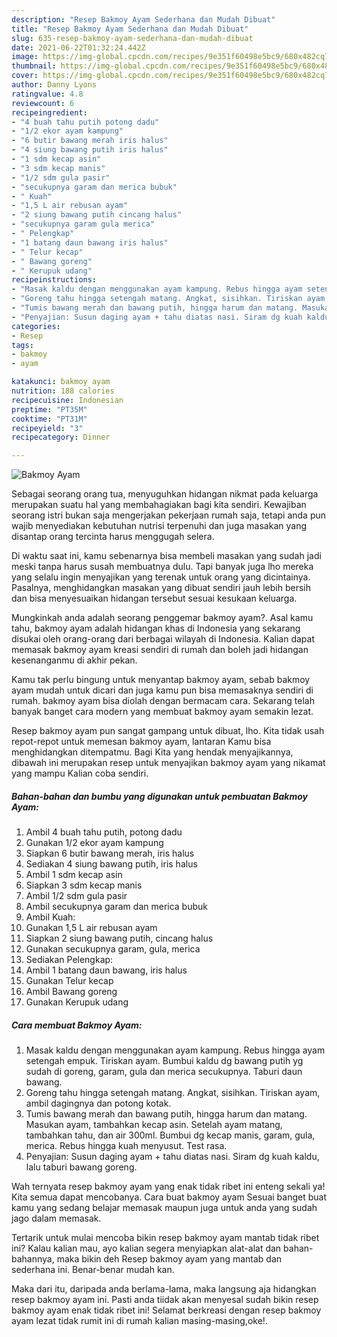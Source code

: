 ```yaml
---
description: "Resep Bakmoy Ayam Sederhana dan Mudah Dibuat"
title: "Resep Bakmoy Ayam Sederhana dan Mudah Dibuat"
slug: 635-resep-bakmoy-ayam-sederhana-dan-mudah-dibuat
date: 2021-06-22T01:32:24.442Z
image: https://img-global.cpcdn.com/recipes/9e351f60498e5bc9/680x482cq70/bakmoy-ayam-foto-resep-utama.jpg
thumbnail: https://img-global.cpcdn.com/recipes/9e351f60498e5bc9/680x482cq70/bakmoy-ayam-foto-resep-utama.jpg
cover: https://img-global.cpcdn.com/recipes/9e351f60498e5bc9/680x482cq70/bakmoy-ayam-foto-resep-utama.jpg
author: Danny Lyons
ratingvalue: 4.8
reviewcount: 6
recipeingredient:
- "4 buah tahu putih potong dadu"
- "1/2 ekor ayam kampung"
- "6 butir bawang merah iris halus"
- "4 siung bawang putih iris halus"
- "1 sdm kecap asin"
- "3 sdm kecap manis"
- "1/2 sdm gula pasir"
- "secukupnya garam dan merica bubuk"
- " Kuah"
- "1,5 L air rebusan ayam"
- "2 siung bawang putih cincang halus"
- "secukupnya garam gula merica"
- " Pelengkap"
- "1 batang daun bawang iris halus"
- " Telur kecap"
- " Bawang goreng"
- " Kerupuk udang"
recipeinstructions:
- "Masak kaldu dengan menggunakan ayam kampung. Rebus hingga ayam setengah empuk. Tiriskan ayam. Bumbui kaldu dg bawang putih yg sudah di goreng, garam, gula dan merica secukupnya. Taburi daun bawang."
- "Goreng tahu hingga setengah matang. Angkat, sisihkan. Tiriskan ayam, ambil dagingnya dan potong kotak."
- "Tumis bawang merah dan bawang putih, hingga harum dan matang. Masukan ayam, tambahkan kecap asin. Setelah ayam matang, tambahkan tahu, dan air 300ml. Bumbui dg kecap manis, garam, gula, merica. Rebus hingga kuah menyusut. Test rasa."
- "Penyajian: Susun daging ayam + tahu diatas nasi. Siram dg kuah kaldu, lalu taburi bawang goreng."
categories:
- Resep
tags:
- bakmoy
- ayam

katakunci: bakmoy ayam 
nutrition: 188 calories
recipecuisine: Indonesian
preptime: "PT35M"
cooktime: "PT31M"
recipeyield: "3"
recipecategory: Dinner

---
```



![Bakmoy Ayam](https://img-global.cpcdn.com/recipes/9e351f60498e5bc9/680x482cq70/bakmoy-ayam-foto-resep-utama.jpg)

Sebagai seorang orang tua, menyuguhkan hidangan nikmat pada keluarga merupakan suatu hal yang membahagiakan bagi kita sendiri. Kewajiban seorang istri bukan saja mengerjakan pekerjaan rumah saja, tetapi anda pun wajib menyediakan kebutuhan nutrisi terpenuhi dan juga masakan yang disantap orang tercinta harus menggugah selera.

Di waktu  saat ini, kamu sebenarnya bisa membeli masakan yang sudah jadi meski tanpa harus susah membuatnya dulu. Tapi banyak juga lho mereka yang selalu ingin menyajikan yang terenak untuk orang yang dicintainya. Pasalnya, menghidangkan masakan yang dibuat sendiri jauh lebih bersih dan bisa menyesuaikan hidangan tersebut sesuai kesukaan keluarga. 



Mungkinkah anda adalah seorang penggemar bakmoy ayam?. Asal kamu tahu, bakmoy ayam adalah hidangan khas di Indonesia yang sekarang disukai oleh orang-orang dari berbagai wilayah di Indonesia. Kalian dapat memasak bakmoy ayam kreasi sendiri di rumah dan boleh jadi hidangan kesenanganmu di akhir pekan.

Kamu tak perlu bingung untuk menyantap bakmoy ayam, sebab bakmoy ayam mudah untuk dicari dan juga kamu pun bisa memasaknya sendiri di rumah. bakmoy ayam bisa diolah dengan bermacam cara. Sekarang telah banyak banget cara modern yang membuat bakmoy ayam semakin lezat.

Resep bakmoy ayam pun sangat gampang untuk dibuat, lho. Kita tidak usah repot-repot untuk memesan bakmoy ayam, lantaran Kamu bisa menghidangkan ditempatmu. Bagi Kita yang hendak menyajikannya, dibawah ini merupakan resep untuk menyajikan bakmoy ayam yang nikamat yang mampu Kalian coba sendiri.

<!--inarticleads1-->

##### Bahan-bahan dan bumbu yang digunakan untuk pembuatan Bakmoy Ayam:

1. Ambil 4 buah tahu putih, potong dadu
1. Gunakan 1/2 ekor ayam kampung
1. Siapkan 6 butir bawang merah, iris halus
1. Sediakan 4 siung bawang putih, iris halus
1. Ambil 1 sdm kecap asin
1. Siapkan 3 sdm kecap manis
1. Ambil 1/2 sdm gula pasir
1. Ambil secukupnya garam dan merica bubuk
1. Ambil  Kuah:
1. Gunakan 1,5 L air rebusan ayam
1. Siapkan 2 siung bawang putih, cincang halus
1. Gunakan secukupnya garam, gula, merica
1. Sediakan  Pelengkap:
1. Ambil 1 batang daun bawang, iris halus
1. Gunakan  Telur kecap
1. Ambil  Bawang goreng
1. Gunakan  Kerupuk udang




<!--inarticleads2-->

##### Cara membuat Bakmoy Ayam:

1. Masak kaldu dengan menggunakan ayam kampung. Rebus hingga ayam setengah empuk. Tiriskan ayam. Bumbui kaldu dg bawang putih yg sudah di goreng, garam, gula dan merica secukupnya. Taburi daun bawang.
1. Goreng tahu hingga setengah matang. Angkat, sisihkan. Tiriskan ayam, ambil dagingnya dan potong kotak.
1. Tumis bawang merah dan bawang putih, hingga harum dan matang. Masukan ayam, tambahkan kecap asin. Setelah ayam matang, tambahkan tahu, dan air 300ml. Bumbui dg kecap manis, garam, gula, merica. Rebus hingga kuah menyusut. Test rasa.
1. Penyajian: Susun daging ayam + tahu diatas nasi. Siram dg kuah kaldu, lalu taburi bawang goreng.




Wah ternyata resep bakmoy ayam yang enak tidak ribet ini enteng sekali ya! Kita semua dapat mencobanya. Cara buat bakmoy ayam Sesuai banget buat kamu yang sedang belajar memasak maupun juga untuk anda yang sudah jago dalam memasak.

Tertarik untuk mulai mencoba bikin resep bakmoy ayam mantab tidak ribet ini? Kalau kalian mau, ayo kalian segera menyiapkan alat-alat dan bahan-bahannya, maka bikin deh Resep bakmoy ayam yang mantab dan sederhana ini. Benar-benar mudah kan. 

Maka dari itu, daripada anda berlama-lama, maka langsung aja hidangkan resep bakmoy ayam ini. Pasti anda tiidak akan menyesal sudah bikin resep bakmoy ayam enak tidak ribet ini! Selamat berkreasi dengan resep bakmoy ayam lezat tidak rumit ini di rumah kalian masing-masing,oke!.

